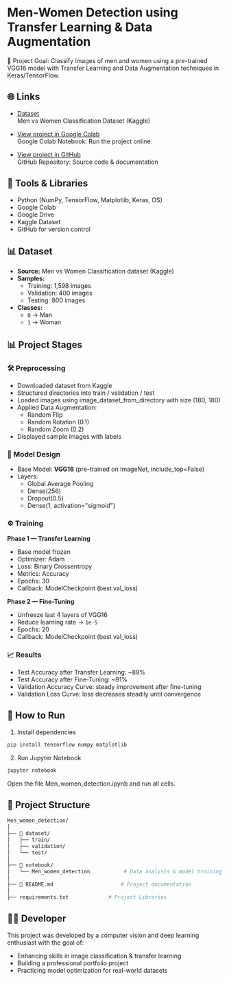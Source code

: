 # Men-Women Detection using Transfer Learning & Data Augmentation

🎯 Project Goal: Classify images of men and women using a pre-trained VGG16 model with Transfer Learning and Data Augmentation techniques in Keras/TensorFlow.



## 🌐 Links

- [Dataset](https://www.kaggle.com/datasets/saadpd/menwomen-classification)  
  Men vs Women Classification Dataset (Kaggle)

- [View project in Google Colab](https://colab.research.google.com/drive/1URIqEEJLyPI70XGXVyKUEBLAIYxjY09U?usp=sharing)  
  Google Colab Notebook: Run the project online

- [View project in GitHub](https://github.com/eliram88/Men_women_detection)  
  GitHub Repository: Source code & documentation



## 🔧 Tools & Libraries

- Python (NumPy, TensorFlow, Matplotlib, Keras, OS)
- Google Colab
- Google Drive
- Kaggle Dataset
- GitHub for version control



## 📊  Dataset

- **Source:** Men vs Women Classification dataset (Kaggle)  
- **Samples:**  
  - Training: 1,598 images  
  - Validation: 400 images  
  - Testing: 800 images  
- **Classes:**  
  - `0` → Man  
  - `1` → Woman 



## 📊 Project Stages


### 🛠 Preprocessing

- Downloaded dataset from Kaggle 
- Structured directories into train / validation / test 
- Loaded images using image_dataset_from_directory with size (180, 180) 
- Applied Data Augmentation:  
  - Random Flip  
  - Random Rotation (0.1)  
  - Random Zoom (0.2)  
- Displayed sample images with labels


### 🧠 Model Design

- Base Model: **VGG16** (pre-trained on ImageNet, include_top=False)  
- Layers:  
  - Global Average Pooling  
  - Dense(256)  
  - Dropout(0.5)  
  - Dense(1, activation="sigmoid")  


### ⚙ Training
 
**Phase 1 — Transfer Learning**  
- Base model frozen  
- Optimizer: Adam  
- Loss: Binary Crossentropy  
- Metrics: Accuracy  
- Epochs: 30  
- Callback: ModelCheckpoint (best val_loss)

**Phase 2 — Fine-Tuning**  
- Unfreeze last 4 layers of VGG16  
- Reduce learning rate → `1e-5`  
- Epochs: 20  
- Callback: ModelCheckpoint (best val_loss) 


### 📈 Results

- Test Accuracy after Transfer Learning: ~89%
- Test Accuracy after Fine-Tuning: ~91%  
- Validation Accuracy Curve: steady improvement after fine-tuning  
- Validation Loss Curve: loss decreases steadily until convergence



## 🚀 How to Run

1) Install dependencies
```bash
pip install tensorflow numpy matplotlib
```

2) Run Jupyter Notebook
```bash
jupyter notebook
```
Open the file Men_women_detection.ipynb and run all cells.



## 📁 Project Structure
```bash
Men_women_detection/
│
├── 📁 dataset/
│   ├── train/
│   ├── validation/
│   └── test/
│
├── 📁 notebook/
│   └── Men_women_detection           # Data analysis & model training
│
├── 📄 README.md                      # Project documentation
│
├── requirements.txt		     # Project Libraries
```



## 🧑‍💻 Developer

This project was developed by a computer vision and deep learning enthusiast with the goal of:

- Enhancing skills in image classification & transfer learning
- Building a professional portfolio project
- Practicing model optimization for real-world datasets
